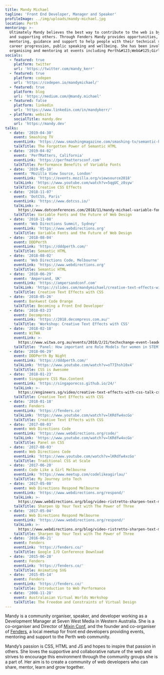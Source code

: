 ```yaml
---
title: Mandy Michael
tagline: 'Front End Developer, Manager and Speaker'
profileImage: ../img/uploads/mandy-michael.jpg
location: Perth
mentoring: >-
  Ultimately Mandy believes the best way to contribute to the web is by helping
  and supporting others. Through Fenders Mandy provides opportunities,
  mentoring, guidance and support to help people with their technical skills,
  career progression, public speaking and wellbeing. She has been involved in
  organising and mentoring at events including Perth&#123;Web&#125;Girls.
socials:
  - featured: true
    platform: twitter
    url: 'https://twitter.com/mandy_kerr'
  - featured: true
    platform: codepen
    url: 'https://codepen.io/mandymichael/'
  - featured: true
    platform: blog
    url: 'https://medium.com/@mandy.michael'
  - featured: false
    platform: linkedin
    url: 'https://www.linkedin.com/in/mandykerr/'
  - platform: website
    socialTitle: mandy.dev
    url: 'https://mandy.dev'
talks:
  - date: '2019-04-30'
    event: Smashing TV
    eventLink: 'https://www.smashingmagazine.com/smashing-tv/semantic-html-mandy-michael/'
    talkTitle: The Forgotten Power of Semantic HTML
  - date: '2019-04-02'
    event: 'PerfMatters, California'
    eventLink: 'https://perfmattersconf.com'
    talkTitle: Performance Benefits of Variable Fonts
  - date: '2019-05-10'
    event: 'Mozilla View Source, London'
    eventLink: 'https://events.mozilla.org/viewsource2018'
    talkLink: 'https://www.youtube.com/watch?v=5qgUC_z8syw'
    talkTitle: Creative CSS Effects
  - date: '2018-11-07'
    event: 'DotCSS, Paris'
    eventLink: 'https://www.dotcss.io/'
    talkLink: >-
      https://www.dotconferences.com/2018/11/mandy-michael-variable-fonts-and-the-future-of-web-design
    talkTitle: Variable Fonts and the Future of Web Design
  - date: '2018-11-08'
    event: 'Web Directions Summit, Sydney'
    eventLink: 'https://www.webdirections.org'
    talkTitle: Variable Fonts and the Future of Web Design
  - date: '2018-08-04'
    event: DDDPerth
    eventLink: 'https://dddperth.com/'
    talkTitle: Semantic HTML
  - date: '2018-08-02'
    event: 'Web Directions Code, Melbourne'
    eventLink: 'https://www.webdirections.org'
    talkTitle: Semantic HTML
  - date: '2018-06-29'
    event: 'Ampersand, UK'
    eventLink: 'https://ampersandconf.com'
    talkLink: 'https://slides.com/mandymichael/creative-text-effects-with-css-7'
    talkTitle: Creative Text Effects with CSS
  - date: '2018-05-26'
    event: Bankwest Code Orange
    talkTitle: Becoming a Front End Developer
  - date: '2018-03-23'
    event: Decompress
    eventLink: 'https://2018.decompress.com.au/'
    talkTitle: 'Workshop: Creative Text Effects with CSS'
  - date: '2018-02-18'
    event: WiTWA
    eventLink: >-
      https://www.witwa.org.au/events/2018/2/21/techxchange-event-leadership-in-tech-the-importance-of-role-models
    talkTitle: 'Panel: How important are Role Models for women in STEM?'
  - date: '2018-06-29'
    event: DDDPerth By Night
    eventLink: 'https://dddperth.com/'
    talkLink: 'https://www.youtube.com/watch?v=oT7Ihsh10x4'
    talkTitle: CSS is Awesome
  - date: '2018-01-23'
    event: Singapore CSS Max.Content
    eventLink: 'https://singaporecss.github.io/24/'
    talkLink: >-
      https://engineers.sg/video/creative-text-effects-with-css-talk-css-24-max-content-edition-singaporecss--2244
    talkTitle: Creative Text Effects with CSS
  - date: '2018-01-18'
    event: Fenders
    eventLink: 'https://fenders.co'
    talkLink: 'https://www.youtube.com/watch?v=lKRdfw4xcGo'
    talkTitle: Creative Text Effects with CSS
  - date: '2017-08-03'
    event: Web Directions Code
    eventLink: 'https://www.webdirections.org/code/'
    talkLink: 'https://www.youtube.com/watch?v=lKRdfw4xcGo'
    talkTitle: Panel on CSS
  - date: '2017-08-03'
    event: Web Directions Code
    eventLink: 'https://www.youtube.com/watch?v=lKRdfw4xcGo'
    talkTitle: Traditional CSS at Scale
  - date: '2017-06-20'
    event: Code Like a Girl Melbourne
    eventLink: 'https://www.meetup.com/codelikeagirlau/'
    talkTitle: My Journey into Tech
  - date: '2017-05-08'
    event: Web Directions Respond Melbourne
    eventLink: 'https://www.webdirections.org/respond/'
    talkLink: >-
      https://www.webdirections.org/blog/video-ristretto-sharpen-text-mandy-michael/
    talkTitle: Sharpen Up Your Text with The Power of Three
  - date: '2017-05-04'
    event: Web Directions Respond Melbourne
    eventLink: 'https://www.webdirections.org/respond/'
    talkLink: >-
      https://www.webdirections.org/blog/video-ristretto-sharpen-text-mandy-michael/
    talkTitle: Sharpen Up Your Text with The Power of Three
  - date: '2016-06-21'
    event: Fenders
    eventLink: 'https://fenders.co/'
    talkTitle: Google I/O Conference Download
  - date: '2015-06-28'
    event: Fenders
    eventLink: 'https://fenders.co/'
    talkTitle: Animating SVG
  - date: '2015-05-14'
    event: Fenders
    eventLink: 'https://fenders.co/'
    talkTitle: Introduction to Web Performance
  - date: '2008-11-28'
    event: Australasian Virtual Worlds Workshop
    talkTitle: The Freedom and Constraints of Virtual Design
---
```


Mandy is a community organiser, speaker, and developer working as a Development Manager at Seven West Media in Western Australia. She is a co-organiser and Director of [Mixin Conf](https://mixinconf.com/), and the founder and co-organiser of [Fenders](https://fenders.co/), a local meetup for front end developers providing events, mentoring and support to the Perth web community.

Mandy’s passion is CSS, HTML and JS and hopes to inspire that passion in others. She loves the supportive and collaborative nature of the web and strives to encourage this environment through the community groups she is a part of. Her aim is to create a community of web developers who can share, mentor, learn and grow together.
